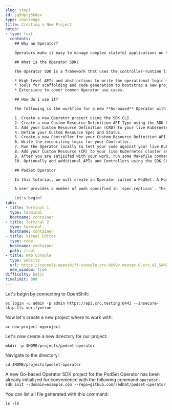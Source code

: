 ```yaml
---
slug: step1
id: jg5dplj5k0ev
type: challenge
title: Creating a New Project
notes:
- type: text
  contents: |
    ## Why an Operator?

    Operators make it easy to manage complex stateful applications on top of Kubernetes. However writing an Operator today can be difficult because of challenges such as using low level APIs, writing boilerplate, and a lack of modularity which leads to duplication.

    ## What is the Operator SDK?

    The Operator SDK is a framework that uses the controller-runtime library to make writing Operators easier by providing:

    * High level APIs and abstractions to write the operational logic more intuitively.
    * Tools for scaffolding and code generation to bootstrap a new project fast.
    * Extensions to cover common Operator use cases.

    ## How do I use it?

    The following is the workflow for a new **Go-based** Operator with the Operator SDK:

    1. Create a new Operator project using the SDK CLI.
    2. Create a new Custom Resource Definition API Type using the SDK CLI.
    3. Add your Custom Resource Definition (CRD) to your live Kubernetes cluster.
    4. Define your Custom Resource Spec and Status.
    5. Create a new Controller for your Custom Resource Definition API.
    6. Write the reconciling logic for your Controller.
    7. Run the Operator locally to test your code against your live Kubernetes cluster.
    8. Add your Custom Resource (CR) to your live Kubernetes cluster and watch your Operator in action!
    9. After you are satisifed with your work, run some Makefile commands to build and generate the Operator Deployment manifests.
    10. Optionally add additional APIs and Controllers using the SDK CLI.

    ## PodSet Operator

    In this tutorial, we will create an Operator called a PodSet. A PodSet is a simple Controller/Operator that manages pods.

    A user provides a number of pods specified in `spec.replicas`. The PodSet also conveniently outputs the name of all Pods currently controlled by the PodSet in the `status.PodNames` field.

    Let's begin!
tabs:
- title: Terminal 1
  type: terminal
  hostname: container
- title: Terminal 2
  type: terminal
  hostname: container
- title: Visual Editor
  type: code
  hostname: container
  path: /root
- title: Web Console
  type: website
  url: https://console-openshift-console.crc-dzk9v-master-0.crc.${_SANDBOX_ID}.instruqt.io
  new_window: true
difficulty: basic
timelimit: 800
---
```

Let's begin by connecting to OpenShift:

```
oc login -u admin -p admin https://api.crc.testing:6443 --insecure-skip-tls-verify=true
```

Now let's create a new project where to work with:

```
oc new-project myproject
```

Let's now create a new directory for our project:

```
mkdir -p $HOME/projects/podset-operator
```

Navigate to the directory:

```
cd $HOME/projects/podset-operator
```

A new Go-based Operator SDK project for the PodSet Operator has been already initialized for convenience with the following command
 `operator-sdk init --domain=example.com --repo=github.com/redhat/podset-operator `

You can list all file generated with this command:

```
ls -lh
```


